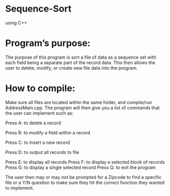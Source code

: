 # Sequence-Sort
using C++

# Program’s purpose:
The purpose of this program is sort a file of data as a sequence set with each field being a separate part of the record data. This then allows the user to delete, modify, or create new file data into the program. 

# How to compile:
Make sure all files are located within the same folder, and compile/run AddressMain.cpp.  The program will then give you a list of commands that the user can implement such as:

Press A: to delete a record

Press B: to modify a field within a record

Press C: to insert a new record

Press D: to output all records to file

Press E: to display all records
Press F: to display a selected block of records
Press G: to display a single selected record
Press Q: to exit the program

The user then may or may not be prompted for a Zipcode to find a specific file or a Y/N question to make sure they hit the correct function they wanted to implement. 
